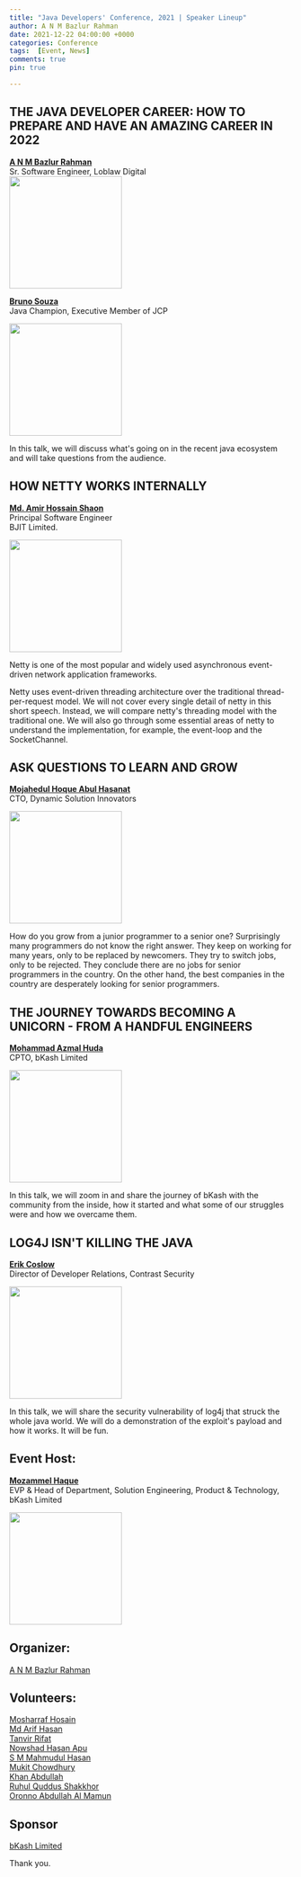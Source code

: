 ```yaml
---
title: "Java Developers' Conference, 2021 | Speaker Lineup"
author: A N M Bazlur Rahman
date: 2021-12-22 04:00:00 +0000
categories: Conference 
tags:  [Event, News]
comments: true
pin: true

---
```


## THE JAVA DEVELOPER CAREER: HOW TO PREPARE AND HAVE AN AMAZING CAREER IN 2022
**[A N M Bazlur Rahman](https://www.linkedin.com/in/bazlur/)**\
Sr. Software Engineer, Loblaw Digital\
<img src="/assets/img/bazlur.jpeg" width="200"/>

**[Bruno Souza](https://www.linkedin.com/in/brjavaman/)**\
Java Champion, Executive Member of JCP

<img src="/assets/img/bruno.jpeg" width="200"/>


In this talk, we will discuss what's going on in the recent java ecosystem and will take questions from the audience. 

## HOW NETTY WORKS INTERNALLY
**[Md. Amir Hossain Shaon](https://www.facebook.com/shaon010)**\
Principal Software Engineer\
BJIT Limited.

<img src="/assets/img/shaon.jpeg" width="200"/>

Netty is one of the most popular and widely used asynchronous event-driven network application frameworks.

Netty uses event-driven threading architecture over the traditional thread-per-request model. We will not cover every single detail of netty in this short speech. Instead, we will compare netty's threading model with the traditional one. We will also go through some essential areas of netty to understand the implementation, for example, the event-loop and the SocketChannel.

## ASK QUESTIONS TO LEARN AND GROW
**[Mojahedul Hoque Abul Hasanat](https://www.linkedin.com/in/mojahedul/)**\
CTO, Dynamic Solution Innovators 

<img src="/assets/img/hasnat.jpeg" width="200"/>
 
How do you grow from a junior programmer to a senior one? Surprisingly many programmers do not know the right answer. They keep on working for many years, only to be replaced by newcomers. They try to switch jobs, only to be rejected. They conclude there are no jobs for senior programmers in the country. On the other hand, the best companies in the country are desperately looking for senior programmers.

## THE JOURNEY TOWARDS BECOMING A UNICORN - FROM A HANDFUL ENGINEERS
**[Mohammad Azmal Huda](https://www.linkedin.com/in/mohammad-azmal-huda/)**\
CPTO, bKash Limited 

<img src="/assets/img/azmal.jpeg" width="200"/>


In this talk, we will zoom in and share the journey of bKash with the community from the inside, how it started and what some of our struggles were and how we overcame them. 

## LOG4J ISN'T KILLING THE JAVA
**[Erik Coslow](https://www.linkedin.com/in/costlow/)**\
Director of Developer Relations, Contrast Security

<img src="/assets/img/eric.jpeg" width="200"/>


In this talk, we will share the security vulnerability of log4j that struck the whole java world. We will do a demonstration of the exploit's payload and how it works. It will be fun.   

## Event Host:  
**[Mozammel Haque](https://www.linkedin.com/in/mozammel/)**\
EVP & Head of Department, Solution Engineering, Product & Technology, bKash Limited

<img src="/assets/img/mozammel.jpeg" width="200"/>

## Organizer:  
[A N M Bazlur Rahman](https://twitter.com/bazlur_rahman)

## Volunteers:

[Mosharraf Hosain](https://www.linkedin.com/in/mh0s41n/)\
[Md Arif Hasan](https://www.linkedin.com/in/md-arif-hasan-csca%E2%84%A2-28a9801a3/)\
[Tanvir Rifat](https://www.facebook.com/Tanvir.nis)\
[Nowshad Hasan Apu](https://www.linkedin.com/in/md-nowshad-hasan/)\
[S M Mahmudul Hasan](https://www.linkedin.com/in/s-m-mahmudul-hasan-a6bb0626/)\
[Mukit Chowdhury](https://www.linkedin.com/in/mukit-chowdhury-492a94125/)\
[Khan Abdullah](https://www.linkedin.com/in/cmabdullah/)\
[Ruhul Quddus Shakkhor](https://www.linkedin.com/in/shakkhor/)\
[Oronno Abdullah Al Mamun](https://www.linkedin.com/in/oronno/)

## Sponsor 
[bKash Limited](https://www.bkash.com/)

Thank you. 
